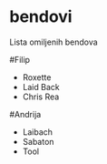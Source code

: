 # bendovi
Lista omiljenih bendova

#Filip
* Roxette
* Laid Back
* Chris Rea

#Andrija
* Laibach
* Sabaton
* Tool
